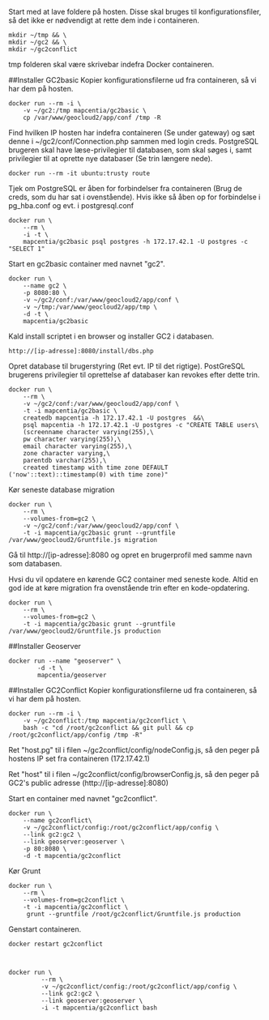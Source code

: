 Start med at lave foldere på hosten. Disse skal bruges til konfigurationsfiler, så det ikke er nødvendigt at rette dem inde i containeren.

    mkdir ~/tmp && \
    mkdir ~/gc2 && \
    mkdir ~/gc2conflict

tmp folderen skal være skrivebar indefra Docker containeren.

##Installer GC2basic
Kopier konfigurationsfilerne ud fra containeren, så vi har dem på hosten.
    
    docker run --rm -i \
        -v ~/gc2:/tmp mapcentia/gc2basic \
        cp /var/www/geocloud2/app/conf /tmp -R
        
Find hvilken IP hosten har indefra containeren (Se under gateway) og sæt denne i ~/gc2/conf/Connection.php sammen med login creds. PostgreSQL brugeren skal have læse-privilegier til databasen, som skal søges i, samt privilegier til at oprette nye databaser (Se trin længere nede).

    docker run --rm -it ubuntu:trusty route
    
Tjek om PostgreSQL er åben for forbindelser fra containeren (Brug de creds, som du har sat i ovenstående). Hvis ikke så åben op for forbindelse i pg_hba.conf og evt. i postgresql.conf

    docker run \
        --rm \
        -i -t \
        mapcentia/gc2basic psql postgres -h 172.17.42.1 -U postgres -c "SELECT 1"
 
Start en gc2basic container med navnet "gc2".
    
    docker run \
        --name gc2 \
        -p 8080:80 \
        -v ~/gc2/conf:/var/www/geocloud2/app/conf \
        -v ~/tmp:/var/www/geocloud2/app/tmp \
        -d -t \
        mapcentia/gc2basic

Kald install scriptet i en browser og installer GC2 i databasen.

    http://[ip-adresse]:8080/install/dbs.php
    
Opret database til brugerstyring (Ret evt. IP til det rigtige). PostGreSQL brugerens privilegier til oprettelse af databaser kan revokes efter dette trin.

    docker run \
        --rm \
        -v ~/gc2/conf:/var/www/geocloud2/app/conf \
        -t -i mapcentia/gc2basic \
        createdb mapcentia -h 172.17.42.1 -U postgres  &&\
        psql mapcentia -h 172.17.42.1 -U postgres -c "CREATE TABLE users\
        (screenname character varying(255),\
        pw character varying(255),\
        email character varying(255),\
        zone character varying,\
        parentdb varchar(255),\
        created timestamp with time zone DEFAULT ('now'::text)::timestamp(0) with time zone)"
    
Kør seneste database migration

    docker run \
        --rm \
        --volumes-from=gc2 \
        -v ~/gc2/conf:/var/www/geocloud2/app/conf \
        -t -i mapcentia/gc2basic grunt --gruntfile /var/www/geocloud2/Gruntfile.js migration
    
Gå til http://[ip-adresse]:8080 og opret en brugerprofil med samme navn som databasen.

Hvsi du vil opdatere en kørende GC2 container med seneste kode. Altid en god ide at køre migration fra ovenstående trin efter en kode-opdatering.

    docker run \
        --rm \
        --volumes-from=gc2 \
        -t -i mapcentia/gc2basic grunt --gruntfile /var/www/geocloud2/Gruntfile.js production
        
##Installer Geoserver

    docker run --name "geoserver" \
            -d -t \
            mapcentia/geoserver

##Installer GC2Conflict
Kopier konfigurationsfilerne ud fra containeren, så vi har dem på hosten.
    
    docker run --rm -i \
        -v ~/gc2conflict:/tmp mapcentia/gc2conflict \
        bash -c "cd /root/gc2conflict && git pull && cp /root/gc2conflict/app/config /tmp -R"

Ret "host.pg" til i filen ~/gc2conflict/config/nodeConfig.js, så den peger på hostens IP set fra containeren (172.17.42.1)

Ret "host" til i filen ~/gc2conflict/config/browserConfig.js, så den peger på GC2's public adresse (http://[ip-adresse]:8080)

Start en container med navnet "gc2conflict".

    docker run \
        --name gc2conflict\
        -v ~/gc2conflict/config:/root/gc2conflict/app/config \
        --link gc2:gc2 \
        --link geoserver:geoserver \
        -p 80:8080 \
        -d -t mapcentia/gc2conflict
        
Kør Grunt

    docker run \
        --rm \
        --volumes-from=gc2conflict \
        -t -i mapcentia/gc2conflict \
         grunt --gruntfile /root/gc2conflict/Gruntfile.js production 

    
Genstart containeren.
    
    docker restart gc2conflict
     


    docker run \
             --rm \
             -v ~/gc2conflict/config:/root/gc2conflict/app/config \
             --link gc2:gc2 \
             --link geoserver:geoserver \
             -i -t mapcentia/gc2conflict bash



    
